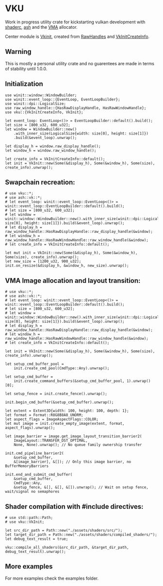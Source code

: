 # VKU
Work in progress utility crate for kickstarting vulkan development with [shaderc](https://docs.rs/shaderc/0.8.0/shaderc/index.html), [ash](https://docs.rs/ash/0.37.1+1.3.235/ash/index.html) and the [VMA](https://docs.rs/vk-mem-alloc/0.1.1/vk_mem_alloc/index.html) allocator.

Center module is [Vkinit](crate::init::VkInit), created from [RawHandles](https://docs.rs/raw-window-handle/0.5.0/raw_window_handle/index.html) and [VkInitCreateInfo](crate::create_info::VkInitCreateInfo).

## Warning
This is mostly a personal utility crate and no guarentees are made in terms of stability until 1.0.0.

## Initialization
```rust,no_run
use winit::window::WindowBuilder;
use winit::event_loop::{EventLoop, EventLoopBuilder};
use winit::dpi::LogicalSize;
use raw_window_handle::{HasRawDisplayHandle, HasRawWindowHandle};
use vku::{VkInitCreateInfo, VkInit};

let event_loop: EventLoop<()> = EventLoopBuilder::default().build();
let size = [800_u32, 600_u32];
let window = WindowBuilder::new()
    .with_inner_size(LogicalSize{width: size[0], height: size[1]})
    .build(&event_loop).unwrap();

let display_h = window.raw_display_handle();
let window_h = window.raw_window_handle();

let create_info = VkInitCreateInfo::default();
let init = VkInit::new(Some(&display_h), Some(&window_h), Some(size), create_info).unwrap();
```
## Swapchain recreation:
```rust,no_run
# use vku::*;
# use ash::vk::*;
# let event_loop: winit::event_loop::EventLoop<()> = winit::event_loop::EventLoopBuilder::default().build();
# let size = [800_u32, 600_u32];
# let window = winit::window::WindowBuilder::new().with_inner_size(winit::dpi::LogicalSize{width: size[0], height: size[1]}).build(&event_loop).unwrap();
# let display_h = raw_window_handle::HasRawDisplayHandle::raw_display_handle(&window);
# let window_h = raw_window_handle::HasRawWindowHandle::raw_window_handle(&window);
# let create_info = VkInitCreateInfo::default();

let mut init = VkInit::new(Some(&display_h), Some(&window_h), Some(size), create_info).unwrap();
let new_size = [1200_u32, 900_u32];
init.on_resize(&display_h, &window_h, new_size).unwrap();
```
 ## VMA Image allocation and layout transition:
```rust,no_run
# use vku::*;
# use ash::vk::*;
# let event_loop: winit::event_loop::EventLoop<()> = winit::event_loop::EventLoopBuilder::default().build();
# let size = [800_u32, 600_u32];
# let window = winit::window::WindowBuilder::new().with_inner_size(winit::dpi::LogicalSize{width: size[0], height: size[1]}).build(&event_loop).unwrap();
# let display_h = raw_window_handle::HasRawDisplayHandle::raw_display_handle(&window);
# let window_h = raw_window_handle::HasRawWindowHandle::raw_window_handle(&window);
# let create_info = VkInitCreateInfo::default();

let init = VkInit::new(Some(&display_h), Some(&window_h), Some(size), create_info).unwrap();

let setup_cmd_buffer_pool =
    init.create_cmd_pool(CmdType::Any).unwrap();

let setup_cmd_buffer =
    init.create_command_buffers(&setup_cmd_buffer_pool, 1).unwrap()[0];
    
let setup_fence = init.create_fence().unwrap();

init.begin_cmd_buffer(&setup_cmd_buffer).unwrap();

let extent = Extent3D{width: 100, height: 100, depth: 1};
let format = Format::R8G8B8A8_UNORM;
let aspect_flags = ImageAspectFlags::COLOR;
let mut image = init.create_empty_image(extent, format, aspect_flags).unwrap();

let image_barrier = image.get_image_layout_transition_barrier2(
    ImageLayout::TRANSFER_DST_OPTIMAL,
    None, None).unwrap(); // No queue family ownership transfer

init.cmd_pipeline_barrier2(
    &setup_cmd_buffer,
    &[image_barrier], &[]); // Only this image barrier, no BufferMemoryBarriers

init.end_and_submit_cmd_buffer(
    &setup_cmd_buffer,
    CmdType::Any,
    &setup_fence, &[], &[], &[]).unwrap(); // Wait on setup fence, wait/signal no semaphores
```
## Shader compilation with #include directives:
```rust,no_run
# use std::path::Path;
# use vku::VkInit;

let src_dir_path = Path::new("./assets/shaders/src/");
let target_dir_path = Path::new("./assets/shaders/compiled_shaders/");
let debug_text_result = true;

vku::compile_all_shaders(&src_dir_path, &target_dir_path, debug_text_result).unwrap();
```

## More examples
For more examples check the examples folder.